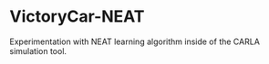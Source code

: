 # VictoryCar-NEAT
Experimentation with NEAT learning algorithm inside of the CARLA simulation tool.
